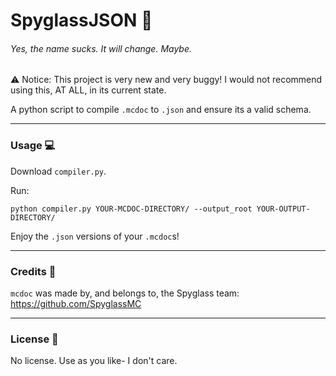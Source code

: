 # SpyglassJSON 🔎
###### Yes, the name sucks. It will change. Maybe.

⚠️ Notice: This project is very new and very buggy!
I would not recommend using this, AT ALL, in its current state.

A python script to compile `.mcdoc` to `.json` and ensure its a valid schema.

---

### Usage 💻
Download `compiler.py`.

Run:
```
python compiler.py YOUR-MCDOC-DIRECTORY/ --output_root YOUR-OUTPUT-DIRECTORY/
```

Enjoy the `.json` versions of your `.mcdoc`s!

---

### Credits 👥
`mcdoc` was made by, and belongs to, the Spyglass team: https://github.com/SpyglassMC

---

### License 📜
No license. Use as you like- I don't care.
